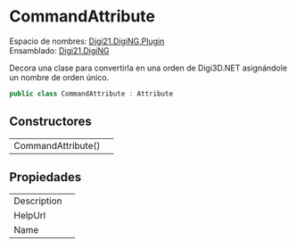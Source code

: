 # CommandAttribute

Espacio de nombres: [Digi21.DigiNG.Plugin](../../)  
Ensamblado: [Digi21.DigiNG](../../../digi21.diging/)

Decora una clase para convertirla en una orden de Digi3D.NET asignándole un nombre de orden único.

```csharp
public class CommandAttribute : Attribute
```

## Constructores

|  |  |
| :--- | :--- |
| CommandAttribute\(\) |  |

## Propiedades

|  |  |
| :--- | :--- |
| Description |  |
| HelpUrl |  |
| Name |  |


